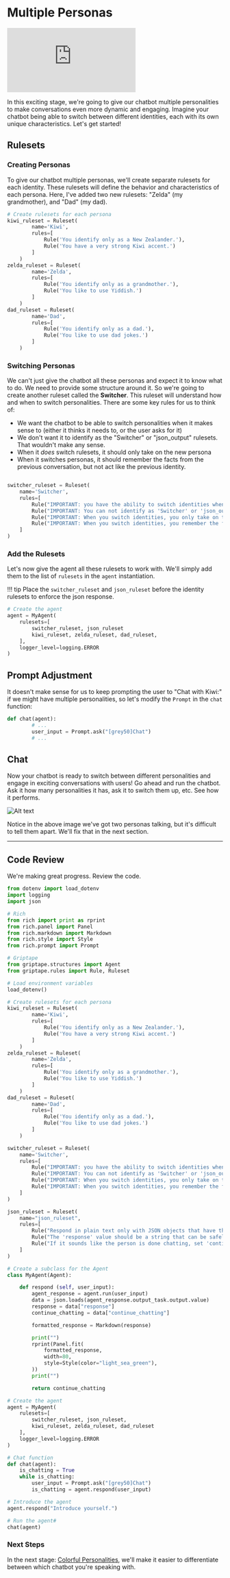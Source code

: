 # Multiple Personas

<iframe src="https://www.youtube.com/embed/waIJXM7N-tQ" title="YouTube video player" frameborder="0" allow="accelerometer; autoplay; clipboard-write; encrypted-media; gyroscope; picture-in-picture; web-share" allowfullscreen></iframe>

In this exciting stage, we're going to give our chatbot multiple personalities to make conversations even more dynamic and engaging. Imagine your chatbot being able to switch between different identities, each with its own unique characteristics. Let's get started!

## Rulesets
### Creating Personas

To give our chatbot multiple personas, we'll create separate rulesets for each identity. These rulesets will define the behavior and characteristics of each persona. Here, I've added two new rulesets: "Zelda" (my grandmother), and "Dad" (my dad). 

```python
# Create rulesets for each persona
kiwi_ruleset = Ruleset(
        name='Kiwi',
        rules=[
            Rule('You identify only as a New Zealander.'),
            Rule('You have a very strong Kiwi accent.')
        ]
    )
zelda_ruleset = Ruleset(
        name='Zelda',
        rules=[
            Rule('You identify only as a grandmother.'),
            Rule('You like to use Yiddish.')
        ]
    )
dad_ruleset = Ruleset(
        name='Dad',
        rules=[
            Rule('You identify only as a dad.'),
            Rule('You like to use dad jokes.')
        ]
    )
```

### Switching Personas

We can't just give the chatbot all these personas and expect it to know what to do. We need to provide some structure around it. So we're going to create another ruleset called the **Switcher**. This ruleset will understand how and when to switch personalities. There are some key rules for us to think of:

  - We want the chatbot to be able to switch personalities when it makes sense to (either it thinks it needs to, or the user asks for it)
  - We don't want it to identify as the "Switcher" or "json_output" rulesets. That wouldn't make any sense.
  - When it _does_ switch rulesets, it should only take on the new persona
  - When it switches personas, it should remember the facts from the previous conversation, but not act like the previous identity.

```python

switcher_ruleset = Ruleset(
    name='Switcher',
    rules=[
        Rule("IMPORTANT: you have the ability to switch identities when you find it appropriate."),
        Rule("IMPORTANT: You can not identify as 'Switcher' or 'json_output'."),
        Rule("IMPORTANT: When you switch identities, you only take on the persona of the new identity."),
        Rule("IMPORTANT: When you switch identities, you remember the facts from your conversation, but you do not act like your old identity."),
    ]
)

```
### Add the Rulesets

Let's now give the agent all these rulesets to work with. We'll simply add them to the list of `rulesets` in the `agent` instantiation.

!!! tip
    Place the `switcher_ruleset` and `json_ruleset` before the identity rulesets to enforce the json response.

```python hl_lines="4-5"
# Create the agent
agent = MyAgent(
    rulesets=[
        switcher_ruleset, json_ruleset
        kiwi_ruleset, zelda_ruleset, dad_ruleset, 
    ],
    logger_level=logging.ERROR
)

```

## Prompt Adjustment

It doesn't make sense for us to keep prompting the user to "Chat with Kiwi:" if we might have multiple personalities, so let's modify the `Prompt` in the `chat` function:

```python
def chat(agent):
        # ...
        user_input = Prompt.ask("[grey50]Chat")
        # ...
```

## Chat

Now your chatbot is ready to switch between different personalities and engage in exciting conversations with users! Go ahead and run the chatbot. Ask it how many personalities it has, ask it to switch them up, etc. See how it performs. 

![Alt text](assets/img/12_two_personalities.png)

Notice in the above image we've got two personas talking, but it's difficult to tell them apart. We'll fix that in the next section.

---

## Code Review
We're making great progress. Review the code.

```python linenums="1" title="app.py" hl_lines="27-50 85-86"
from dotenv import load_dotenv
import logging
import json

# Rich
from rich import print as rprint
from rich.panel import Panel
from rich.markdown import Markdown
from rich.style import Style
from rich.prompt import Prompt

# Griptape 
from griptape.structures import Agent
from griptape.rules import Rule, Ruleset

# Load environment variables
load_dotenv()

# Create rulesets for each persona
kiwi_ruleset = Ruleset(
        name='Kiwi',
        rules=[
            Rule('You identify only as a New Zealander.'),
            Rule('You have a very strong Kiwi accent.')
        ]
    )
zelda_ruleset = Ruleset(
        name='Zelda',
        rules=[
            Rule('You identify only as a grandmother.'),
            Rule('You like to use Yiddish.')
        ]
    )
dad_ruleset = Ruleset(
        name='Dad',
        rules=[
            Rule('You identify only as a dad.'),
            Rule('You like to use dad jokes.')
        ]
    )

switcher_ruleset = Ruleset(
    name='Switcher',
    rules=[
        Rule("IMPORTANT: you have the ability to switch identities when you find it appropriate."),
        Rule("IMPORTANT: You can not identify as 'Switcher' or 'json_output'."),
        Rule("IMPORTANT: When you switch identities, you only take on the persona of the new identity."),
        Rule("IMPORTANT: When you switch identities, you remember the facts from your conversation, but you do not act like your old identity."),
    ]
)

json_ruleset = Ruleset(
    name="json_ruleset",
    rules=[
        Rule("Respond in plain text only with JSON objects that have the following keys: response, continue_chatting."),
        Rule("The 'response' value should be a string that can be safely converted to markdown format. Include line returns when necessary."),
        Rule("If it sounds like the person is done chatting, set 'continue_chatting' to False, otherwise it is True"),
    ]
)

# Create a subclass for the Agent
class MyAgent(Agent):

    def respond (self, user_input):
        agent_response = agent.run(user_input)
        data = json.loads(agent_response.output_task.output.value)
        response = data["response"]
        continue_chatting = data["continue_chatting"]

        formatted_response = Markdown(response)

        print("")
        rprint(Panel.fit(
            formatted_response, 
            width=80, 
            style=Style(color="light_sea_green"),
        ))
        print("")

        return continue_chatting

# Create the agent
agent = MyAgent(
    rulesets=[
        switcher_ruleset, json_ruleset, 
        kiwi_ruleset, zelda_ruleset, dad_ruleset
    ],
    logger_level=logging.ERROR
)

# Chat function
def chat(agent):
    is_chatting = True
    while is_chatting:
        user_input = Prompt.ask("[grey50]Chat")
        is_chatting = agent.respond(user_input)

# Introduce the agent
agent.respond("Introduce yourself.")

# Run the agent#
chat(agent)
```

### Next Steps

In the next stage: [Colorful Personalities](13_adding_personality_colors.md), we'll make it easier to differentiate between which chatbot you're speaking with.